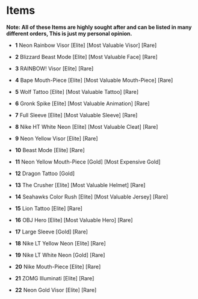 
# Items
**Note: All of these Items are highly sought after and can be listed in many different orders, This is just my personal opinion.**
- **1** Neon Rainbow Visor [Elite] [Most Valuable Visor] [Rare]

- **2** Blizzard Beast Mode [Elite] [Most Valuable Face] [Rare]

- **3** RAINBOW! Visor [Elite] [Rare]

- **4** Bape Mouth-Piece [Elite] [Most Valuable Mouth-Piece] [Rare]

- **5** Wolf Tattoo [Elite] [Most Valuable Tattoo] [Rare]

- **6** Gronk Spike [Elite] [Most Valuable Animation] [Rare]

- **7** Full Sleeve [Elite] [Most Valuable Sleeve] [Rare]

- **8** Nike HT White Neon [Elite] [Most Valuable Cleat] [Rare]

- **9** Neon Yellow Visor [Elite] [Rare]

- **10** Beast Mode [Elite] [Rare]

- **11** Neon Yellow Mouth-Piece [Gold] [Most Expensive Gold]

- **12** Dragon Tattoo [Gold] 

- **13** The Crusher [Elite] [Most Valuable Helmet] [Rare]

- **14** Seahawks Color Rush [Elite] [Most Valuable Jersey] [Rare]

- **15** Lion Tattoo [Elite] [Rare]

- **16** OBJ Hero [Elite] [Most Valuable Hero] [Rare]

- **17** Large Sleeve [Gold] [Rare]

- **18** Nike LT Yellow Neon [Elite] [Rare]

- **19** Nike LT White Neon [Gold] [Rare]

- **20** Nike Mouth-Piece [Elite] [Rare]

- **21** ZOMG Illuminati [Elite] [Rare]

- **22** Neon Gold Visor [Elite] [Rare]






